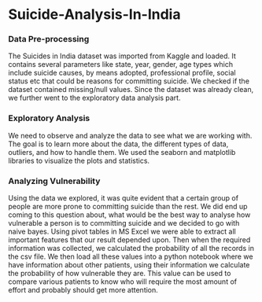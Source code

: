 # Suicide-Analysis-In-India

### Data Pre-processing
The Suicides in India dataset was imported from Kaggle and loaded. It contains several parameters like state, year, gender, age types which include suicide causes, by means adopted, professional profile, social status etc that could be reasons for committing suicide. We checked if the dataset contained missing/null values. Since the dataset was already clean, we further went to the exploratory data analysis part.

### Exploratory Analysis
We need to observe and analyze the data to see what we are working with. The goal is to learn more about the data, the different types of data, outliers, and how to handle them. We used the seaborn and matplotlib libraries to visualize the plots and statistics.

### Analyzing Vulnerability 
Using the data we explored, it was quite evident that a certain group of people are more prone to committing suicide than the rest. We did end up coming to this question about, what would be the best way to analyse how vulnerable a person is to committing suicide and we decided to go with naive bayes. 
Using pivot tables in MS Excel we were able to extract all important features that our result depended upon. Then when the required information was collected, we calculated the probability of all the records in the csv file. We then load all these values into a python notebook where we have information about other patients, using their information we calculate the probability of how vulnerable they are. This value can be used to compare various patients to know who will require the most amount of effort and probably should get more attention.
